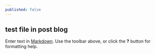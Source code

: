 ```yaml
---
published: false
---
```

## test file in post blog

Enter text in [Markdown](http://daringfireball.net/projects/markdown/). Use the toolbar above, or click the **?** button for formatting help.
